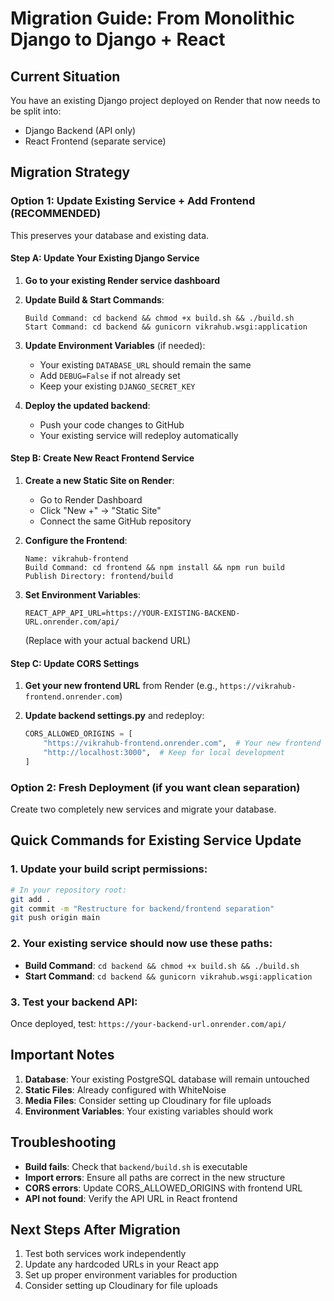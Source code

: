 # Migration Guide: From Monolithic Django to Django + React

## Current Situation
You have an existing Django project deployed on Render that now needs to be split into:
- Django Backend (API only)
- React Frontend (separate service)

## Migration Strategy

### Option 1: Update Existing Service + Add Frontend (RECOMMENDED)

This preserves your database and existing data.

#### Step A: Update Your Existing Django Service

1. **Go to your existing Render service dashboard**
2. **Update Build & Start Commands**:
   ```
   Build Command: cd backend && chmod +x build.sh && ./build.sh
   Start Command: cd backend && gunicorn vikrahub.wsgi:application
   ```

3. **Update Environment Variables** (if needed):
   - Your existing `DATABASE_URL` should remain the same
   - Add `DEBUG=False` if not already set
   - Keep your existing `DJANGO_SECRET_KEY`

4. **Deploy the updated backend**:
   - Push your code changes to GitHub
   - Your existing service will redeploy automatically

#### Step B: Create New React Frontend Service

1. **Create a new Static Site on Render**:
   - Go to Render Dashboard
   - Click "New +" → "Static Site"
   - Connect the same GitHub repository

2. **Configure the Frontend**:
   ```
   Name: vikrahub-frontend
   Build Command: cd frontend && npm install && npm run build
   Publish Directory: frontend/build
   ```

3. **Set Environment Variables**:
   ```
   REACT_APP_API_URL=https://YOUR-EXISTING-BACKEND-URL.onrender.com/api/
   ```
   (Replace with your actual backend URL)

#### Step C: Update CORS Settings

1. **Get your new frontend URL** from Render (e.g., `https://vikrahub-frontend.onrender.com`)

2. **Update backend settings.py** and redeploy:
   ```python
   CORS_ALLOWED_ORIGINS = [
       "https://vikrahub-frontend.onrender.com",  # Your new frontend URL
       "http://localhost:3000",  # Keep for local development
   ]
   ```

### Option 2: Fresh Deployment (if you want clean separation)

Create two completely new services and migrate your database.

## Quick Commands for Existing Service Update

### 1. Update your build script permissions:
```bash
# In your repository root:
git add .
git commit -m "Restructure for backend/frontend separation"
git push origin main
```

### 2. Your existing service should now use these paths:
- **Build Command**: `cd backend && chmod +x build.sh && ./build.sh`
- **Start Command**: `cd backend && gunicorn vikrahub.wsgi:application`

### 3. Test your backend API:
Once deployed, test: `https://your-backend-url.onrender.com/api/`

## Important Notes

1. **Database**: Your existing PostgreSQL database will remain untouched
2. **Static Files**: Already configured with WhiteNoise
3. **Media Files**: Consider setting up Cloudinary for file uploads
4. **Environment Variables**: Your existing variables should work

## Troubleshooting

- **Build fails**: Check that `backend/build.sh` is executable
- **Import errors**: Ensure all paths are correct in the new structure
- **CORS errors**: Update CORS_ALLOWED_ORIGINS with frontend URL
- **API not found**: Verify the API URL in React frontend

## Next Steps After Migration

1. Test both services work independently
2. Update any hardcoded URLs in your React app
3. Set up proper environment variables for production
4. Consider setting up Cloudinary for file uploads
